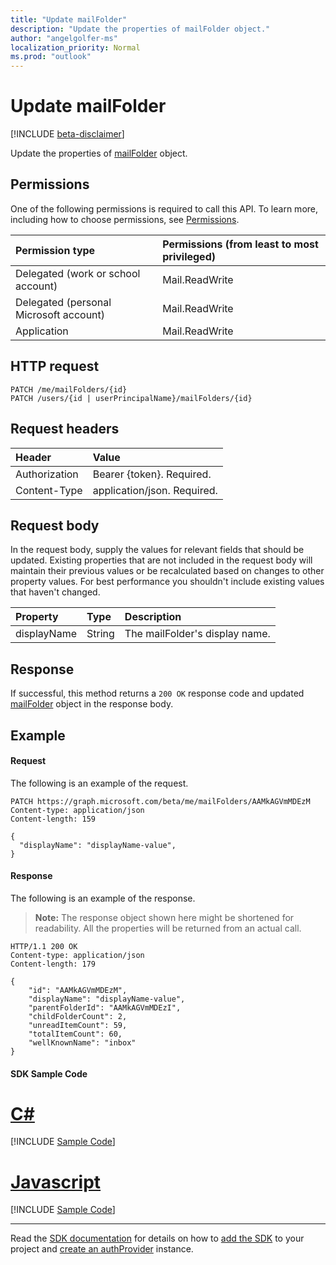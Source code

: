 ```yaml
---
title: "Update mailFolder"
description: "Update the properties of mailFolder object."
author: "angelgolfer-ms"
localization_priority: Normal
ms.prod: "outlook"
---
```


# Update mailFolder

[!INCLUDE [beta-disclaimer](../../includes/beta-disclaimer.md)]

Update the properties of [mailFolder](../resources/mailfolder.md) object.

## Permissions
One of the following permissions is required to call this API. To learn more, including how to choose permissions, see [Permissions](/graph/permissions-reference).

|Permission type      | Permissions (from least to most privileged)              |
|:--------------------|:---------------------------------------------------------|
|Delegated (work or school account) | Mail.ReadWrite    |
|Delegated (personal Microsoft account) | Mail.ReadWrite    |
|Application | Mail.ReadWrite |

## HTTP request
<!-- { "blockType": "ignored" } -->
```http
PATCH /me/mailFolders/{id}
PATCH /users/{id | userPrincipalName}/mailFolders/{id}
```

## Request headers
| Header       | Value |
|:---------------|:--------|
| Authorization  | Bearer {token}. Required.  |
| Content-Type  | application/json. Required.  |

## Request body
In the request body, supply the values for relevant fields that should be updated. Existing properties that are not included in the request body will maintain their previous values or be recalculated based on changes to other property values. For best performance you shouldn't include existing values that haven't changed.

| Property	   | Type	|Description|
|:---------------|:--------|:----------|
|displayName|String|The mailFolder's display name.|

## Response
If successful, this method returns a `200 OK` response code and updated [mailFolder](../resources/mailfolder.md) object in the response body.

## Example
#### Request
The following is an example of the request.
<!-- {
  "blockType": "request",
  "name": "update_mailfolder"
}-->
```http
PATCH https://graph.microsoft.com/beta/me/mailFolders/AAMkAGVmMDEzM
Content-type: application/json
Content-length: 159

{
  "displayName": "displayName-value",
}
```

#### Response
The following is an example of the response.
>**Note:** The response object shown here might be shortened for readability. All the properties will be returned from an actual call.
<!-- {
  "blockType": "response",
  "truncated": true,
  "@odata.type": "microsoft.graph.mailFolder"
} -->
```http
HTTP/1.1 200 OK
Content-type: application/json
Content-length: 179

{
    "id": "AAMkAGVmMDEzM",
    "displayName": "displayName-value",
    "parentFolderId": "AAMkAGVmMDEzI",
    "childFolderCount": 2,
    "unreadItemCount": 59,
    "totalItemCount": 60,
    "wellKnownName": "inbox"
}
```
#### SDK Sample Code
# [C#](#tab/CS)
[!INCLUDE [Sample Code]( ../includes/update_mailfolder-CS-snippets.md)]

# [Javascript](#tab/Javascript)
[!INCLUDE [Sample Code]( ../includes/update_mailfolder-Javascript-snippets.md)]

---

Read the [SDK documentation](https://docs.microsoft.com/en-us/graph/sdks/sdks-overview) for details on how to [add the SDK](https://docs.microsoft.com/en-us/graph/sdks/sdk-installation) to your project and [create an authProvider](https://docs.microsoft.com/en-us/graph/sdks/choose-authentication-providers) instance.


<!-- uuid: 8fcb5dbc-d5aa-4681-8e31-b001d5168d79
2015-10-25 14:57:30 UTC -->
<!--
{
  "type": "#page.annotation",
  "description": "Update mailfolder",
  "keywords": "",
  "section": "documentation",
  "tocPath": "",
  "suppressions": [
    "Error: /api-reference/beta/api/mailfolder-update.md:\r\n      Exception processing links.\r\n    System.ArgumentException: Link Definition was null. Link text: !INCLUDE [Sample Code]( ../includes/update_mailfolder-CS-snippets.md)\r\n      at ApiDoctor.Validation.DocFile.get_LinkDestinations()\r\n      at ApiDoctor.Validation.DocSet.ValidateLinks(Boolean includeWarnings, String[] relativePathForFiles, IssueLogger issues, Boolean requireFilenameCaseMatch, Boolean printOrphanedFiles)",
    "Error: /api-reference/beta/api/mailfolder-update.md:\r\n      Exception processing links.\r\n    System.ArgumentException: Link Definition was null. Link text: !INCLUDE [Sample Code]( ../includes/update_mailfolder-Javascript-snippets.md)\r\n      at ApiDoctor.Validation.DocFile.get_LinkDestinations()\r\n      at ApiDoctor.Validation.DocSet.ValidateLinks(Boolean includeWarnings, String[] relativePathForFiles, IssueLogger issues, Boolean requireFilenameCaseMatch, Boolean printOrphanedFiles)",
    "Error: /api-reference/beta/api/mailfolder-update.md:\r\n      Exception processing links.\r\n    System.ArgumentException: Link Definition was null. Link text: !INCLUDE [beta-disclaimer](../../includes/beta-disclaimer.md)\r\n      at ApiDoctor.Validation.DocFile.get_LinkDestinations()\r\n      at ApiDoctor.Validation.DocSet.ValidateLinks(Boolean includeWarnings, String[] relativePathForFiles, IssueLogger issues, Boolean requireFilenameCaseMatch, Boolean printOrphanedFiles)"
  ]
}
-->
